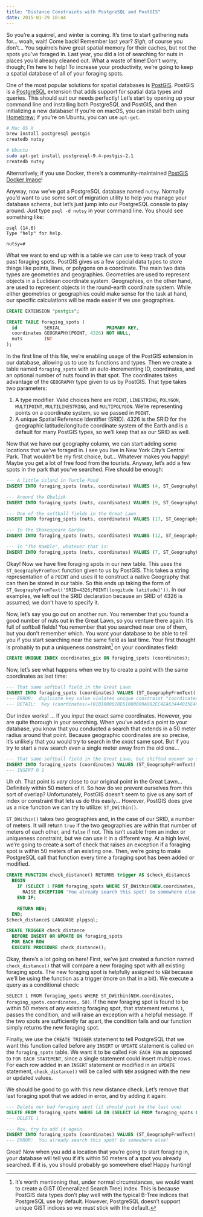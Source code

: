 ```yaml
---
title: "Distance Constraints with PostgreSQL and PostGIS"
date: 2015-01-29 18:44
---
```


So you’re a squirrel, and winter is coming. It’s time to start gathering nuts for... woah, wait! Come back! Remember last year? _Sigh_, of course you don’t... You squirrels have great spatial memory for their caches, but not the spots you’ve foraged in. Last year, you did a lot of searching for nuts in places you’d already cleaned out. What a waste of time! Don’t worry, though; I’m here to help! To increase your productivity, we’re going to keep a spatial database of all of your foraging spots.

<!--more-->

One of the most popular solutions for spatial databases is [PostGIS](http://postgis.net/). PostGIS is a [PostgreSQL](https://www.postgresql.org/) extension that adds support for spatial data types and queries. This should suit our needs perfectly! Let’s start by opening up your command line and installing both PostgreSQL and PostGIS, and then initializing a new database! If you’re on macOS, you can install both using [Homebrew](https://brew.sh/); if you’re on Ubuntu, you can use `apt-get`.

```sh
# Mac OS X
brew install postgresql postgis
createdb nutsy

# Ubuntu
sudo apt-get install postgresql-9.4-postgis-2.1
createdb nutsy
```

Alternatively, if you use Docker, there’s a community-maintained [PostGIS Docker Image](https://github.com/postgis/docker-postgis)!

Anyway, now we’ve got a PostgreSQL database named `nutsy`. Normally you’d want to use some sort of migration utility to help you manage your database schema, but let’s just jump into our PostgreSQL console to play around. Just type `psql -d nutsy` in your command line. You should see something like:

```
psql (14.6)
Type "help" for help.

nutsy=#
```

What we want to end up with is a table we can use to keep track of your past foraging spots. PostGIS gives us a few special data types to store things like points, lines, or polygons on a coordinate. The main two data types are geometries and geographies. Geometries are used to represent objects in a Euclidean coordinate system. Geographies, on the other hand, are used to represent objects in the round-earth coordinate system. While either geometries or geographies could make sense for the task at hand, our specific calculations will be made easier if we use geographies.

```sql
CREATE EXTENSION "postgis";

CREATE TABLE foraging_spots (
  id          SERIAL                 PRIMARY KEY,
  coordinates GEOGRAPHY(POINT, 4326) NOT NULL,
  nuts        INT
);
```

In the first line of this file, we’re enabling usage of the PostGIS extension in our database, allowing us to use its functions and types. Then we create a table named `foraging_spots` with an auto-incrementing ID, coordinates, and an optional number of nuts found in that spot. The coordinates takes advantage of the `GEOGRAPHY` type given to us by PostGIS. That type takes two parameters:

1. A type modifier. Valid choices here are `POINT`, `LINESTRING`, `POLYGON`, `MULTIPOINT`, `MULTILINESTRING`, and `MULTIPOLYGON`. We’re representing points on a coordinate system, so we passed in `POINT`.
2. A unique Spatial Reference Identifier (SRID). 4326 is the SRID for the geographic latitude/longitude coordinate system of the Earth and is a default for many PostGIS types, so we’ll keep that as our SRID as well.

Now that we have our geography column, we can start adding some locations that we’ve foraged in. I see you live in New York City’s Central Park. That wouldn’t be my first choice, but... Whatever makes you happy! Maybe you get a lot of free food from the tourists. Anyway, let’s add a few spots in the park that you’ve searched. Five should be enough:

```sql
--- A little island in Turtle Pond
INSERT INTO foraging_spots (nuts, coordinates) VALUES (4, ST_GeographyFromText('POINT(-73.968504 40.779741)'));

--- Around the Obelisk
INSERT INTO foraging_spots (nuts, coordinates) VALUES (9, ST_GeographyFromText('POINT(-73.965393 40.779640)'));

--- One of the softball fields in the Great Lawn
INSERT INTO foraging_spots (nuts, coordinates) VALUES (17, ST_GeographyFromText('POINT(-73.966256 40.780602)'));

--- In the Shakespeare Garden
INSERT INTO foraging_spots (nuts, coordinates) VALUES (12, ST_GeographyFromText('POINT(-73.969861 40.779859)'));

--- In "The Ramble", whatever that is!
INSERT INTO foraging_spots (nuts, coordinates) VALUES (7, ST_GeographyFromText('POINT(-73.969046 40.776146)'));
```

Okay! Now we have five foraging spots in our new table. This uses the `ST_GeographyFromText` function given to us by PostGIS. This takes a string representation of a `POINT` and uses it to construct a native Geography that can then be stored in our table. So this ends up taking the form of `ST_GeographyFromText('SRID=4326;POINT(longitude latitude)'))`. In our examples, we left out the SRID declaration because an SRID of 4326 is assumed; we don’t have to specify it.

Now, let’s say you go out on another run. You remember that you found a good number of nuts out in the Great Lawn, so you venture there again. It’s full of softball fields! You remember that you searched near one of them, but you don’t remember which. You want your database to be able to tell you if you start searching near the same field as last time. Your first thought is probably to put a uniqueness constraint[^1] on your coordinates field:

```sql
CREATE UNIQUE INDEX coordinates_gix ON foraging_spots (coordinates);
```

Now, let’s see what happens when we try to create a point with the same coordinates as last time:

```sql
--- That same softball field in the Great Lawn
INSERT INTO foraging_spots (coordinates) VALUES (ST_GeographyFromText('POINT(-73.966256 40.780602)'));
--- ERROR:  duplicate key value violates unique constraint "coordinates_gix"
--- DETAIL:  Key (coordinates)=(0101000020E61000009A982EC4EA63444015E46723D77D52C0) already exists.
```

Our index works! ... If you input the exact same coordinates. However, you are quite thorough in your searching. When you’ve added a point to your database, you know that you conducted a search that extends in a 50 meter radius around that point. Because geographic coordinates are so precise, it’s unlikely that you would try to search in the _exact_ same spot. But if you try to start a new search even a single meter away from the old one...

```sql
--- That same softball field in the Great Lawn, but shifted eeever so slightly...
INSERT INTO foraging_spots (coordinates) VALUES (ST_GeographyFromText('POINT(-73.966246 40.780612)'));
--- INSERT 0 1
```

Uh oh. That point is _very_ close to our original point in the Great Lawn... Definitely within 50 meters of it. So how do we prevent ourselves from this sort of overlap? Unfortunately, PostGIS doesn’t seem to give us any sort of index or constraint that lets us do this easily... However, PostGIS does give us a nice function we can try to utilize: `ST_DWithin()`.

`ST_DWithin()` takes two geographies and, in the case of our SRID, a number of meters. It will return `true` if the two geographies are within that number of meters of each other, and `false` if not. This isn’t usable from an index or uniqueness constraint, but we can use it in a different way. At a high level, we’re going to create a sort of check that raises an exception if a foraging spot is within 50 meters of an existing one. Then, we’re going to make PostgreSQL call that function every time a foraging spot has been added or modified.

```sql
CREATE FUNCTION check_distance() RETURNS trigger AS $check_distance$
  BEGIN
    IF (SELECT 1 FROM foraging_spots WHERE ST_DWithin(NEW.coordinates, foraging_spots.coordinates, 50)) THEN
      RAISE EXCEPTION 'You already search this spot! Go somewhere else!';
    END IF;

    RETURN NEW;
  END;
$check_distance$ LANGUAGE plpgsql;

CREATE TRIGGER check_distance
  BEFORE INSERT OR UPDATE ON foraging_spots
  FOR EACH ROW
  EXECUTE PROCEDURE check_distance();
```

Okay, there’s a lot going on here! First, we’ve just created a function named `check_distance()` that will compare a new foraging spot with all existing foraging spots. The new foraging spot is helpfully assigned to `NEW` because we’ll be using the function as a trigger (more on that in a bit). We execute a query as a conditional check:

`SELECT 1 FROM foraging_spots WHERE ST_DWithin(NEW.coordinates, foraging_spots.coordinates, 50)`. If the new foraging spot is found to be within 50 meters of any existing foraging spot, that statement returns `1`, passes the condition, and will raise an exception with a helpful message. If the two spots are sufficiently far apart, the condition fails and our function simply returns the new foraging spot.

Finally, we use the `CREATE TRIGGER` statement to tell PostgreSQL that we want this function called before any `INSERT` or `UPDATE` statement is called on the `foraging_spots` table. We want it to be called `FOR EACH ROW` as opposed to `FOR EACH STATEMENT`, since a single statement could insert multiple rows. For each row added in an `INSERT` statement or modified in an `UPDATE` statement, `check_distance()` will be called with `NEW` assigned with the new or updated values.

We should be good to go with this new distance check. Let’s remove that last foraging spot that we added in error, and try adding it again:

```sql
--- Delete our bad foraging spot (it should just be the last one)
DELETE FROM foraging_spots WHERE id IN (SELECT id FROM foraging_spots ORDER BY id DESC LIMIT 1)
--- DELETE 1

--- Now, try to add it again
INSERT INTO foraging_spots (coordinates) VALUES (ST_GeographyFromText('POINT(-73.966246 40.780612)'));
--- ERROR:  You already search this spot! Go somewhere else!
```

Great! Now when you add a location that you’re going to start foraging in, your database will tell you if it’s within 50 meters of a spot you already searched. If it is, you should probably go somewhere else! Happy hunting!

[^1]: It’s worth mentioning that, under normal circumstances, we would want to create a GiST (Generalized Search Tree) index. This is because PostGIS data types don’t play well with the typical B-Tree indices that PostgreSQL use by default. However, PostgreSQL doesn’t support unique GiST indices so we must stick with the default.
